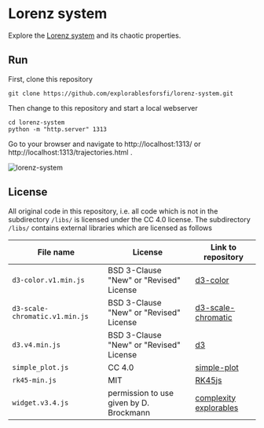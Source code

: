 # Lorenz system

Explore the [Lorenz system](https://en.wikipedia.org/wiki/Lorenz_system) and its chaotic properties.

## Run

First, clone this repository

    git clone https://github.com/explorablesforsfi/lorenz-system.git

Then change to this repository and start a local webserver

    cd lorenz-system
    python -m "http.server" 1313
    
Go to your browser and navigate to http://localhost:1313/ or http://localhost:1313/trajectories.html .

![lorenz-system](https://github.com/explorablesforsfi/lorenz-system/raw/master/img/example.png)

## License

All original code in this repository, i.e. all code which is not in the subdirectory `/libs/` is licensed under the CC 4.0 license. The subdirectory `/libs/` contains external libraries which are licensed as follows

 
| File name                      | License                                 | Link to repository|
|--------------------------------|-----------------------------------------|-------------------|
| `d3-color.v1.min.js`           | BSD 3-Clause "New" or "Revised" License | [d3-color](https://github.com/d3/d3-color)|
| `d3-scale-chromatic.v1.min.js` | BSD 3-Clause "New" or "Revised" License | [d3-scale-chromatic](https://github.com/d3/d3-scale-chromatic)|
| `d3.v4.min.js`                 | BSD 3-Clause "New" or "Revised" License | [d3](https://github.com/d3/d3)|
| `simple_plot.js`               | CC 4.0                                  | [simple-plot](https://github.com/benmaier/simple-plot)|
| `rk45-min.js`                  | MIT                                  | [RK45js](https://github.com/benmaier/RK45js)|
| `widget.v3.4.js`               | permission to use given by D. Brockmann | [complexity explorables](http://www.complexity-explorables.org) |
